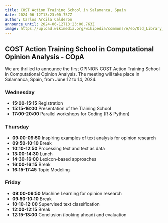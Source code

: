 ```yaml
---
title: COST Action Training School in Salamanca, Spain
date: 2024-06-12T13:23:00.757Z
author: Carlos Arcila Calderón
announce_until: 2024-06-12T13:23:00.763Z
image: https://upload.wikimedia.org/wikipedia/commons/e/eb/Old_Library_in_University_of_Salamanca_01.jpg
---
```

## COST Action Training School in Computational Opinion Analysis - COpA

W﻿e are thrilled to announce the first OPINION COST Action Training School in Computational Opinion Analysis. The meeting will take place in Salamanca, Spain, from June 12 to 14, 2024.

### Wednesday 
* **15:00-15:15** Registration 
* **15:15-16:00** Presentation of the Training School 
* **17:00-20:00** Parallel workshops for Coding (R & Python)

### Thursday
* **09:00-09:50** Inspiring examples of text analysis for opinion research 
* **09:50-10:10** Break
* **10:10-12:50** Processing text and text as data
* **13:00-14:30** Lunch
* **14:30-16:00** Lexicon-based approaches
* **16:00-16:15** Break
* **16:15-17:45** Topic Modeling

### Friday
* **09:00-09:50** Machine Learning for opinion research
* **09:50-10:10** Break
* **10:10-12:00** Supervised text classification
* **12:00-12:15** Break
* **12:15-13:00** Conclusion (looking ahead) and evaluation